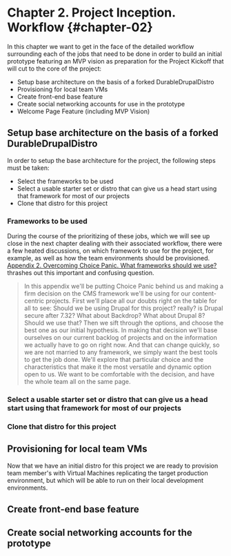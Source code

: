 # Chapter 2. Project Inception. Workflow {#chapter-02}

In this chapter we want to get in the face of the detailed workflow surrounding each of the jobs that need to be done in order to build an initial prototype featuring an MVP vision as preparation for the Project Kickoff that will cut to the core of the project:

* Setup base architecture on the basis of a forked DurableDrupalDistro
* Provisioning for local team VMs
* Create front-end base feature
* Create social networking accounts for use in the prototype 
* Welcome Page Feature (including MVP Vision)

## Setup base architecture on the basis of a forked DurableDrupalDistro

In order to setup the base architecture for the project, the following steps must be taken:

* Select the frameworks to be used
* Select a usable starter set or distro that can give us a head start using that framework for most of our projects
* Clone that distro for this project

### Frameworks to be used

During the course of the prioritizing of these jobs, which we will see up close in the next chapter dealing with their associated workflow, there were a few heated discussions, on which framework to use for the project, for example, as well as how the team environments should be provisioned.
[Appendix 2. Overcoming Choice Panic. What frameworks should we use?](#appendix-02) thrashes out this important and confusing question. 

> In this appendix we'll be putting Choice Panic behind us and making a firm decision on the CMS framework we'll be using for our content-centric projects. First we'll place all our doubts right on the table for all to see: Should we be using Drupal for this project? really? is Drupal secure after 7.32? What about Backdrop? What about Drupal 8? Should we use that? Then we sift through the options, and choose the best one as our initial hypothesis. In making that decision we'll base ourselves on our current backlog of projects and on the information we actually have to go on right now. And that can change quickly, so we are not married to any framework, we simply want the best tools to get the job done. We'll explore that particular choice and the characteristics that make it the most versatile and dynamic option open to us. We want to be comfortable with the decision, and have the whole team all on the same page.

### Select a usable starter set or distro that can give us a head start using that framework for most of our projects

###  Clone that distro for this project

## Provisioning for local team VMs

Now that we have an initial distro for this project we are ready to provision team member's with Virtual Machines replicating the target production environment, but which will be able to run on their local development environments.

## Create front-end base feature

## Create social networking accounts for the prototype
